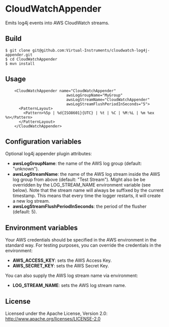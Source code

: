 CloudWatchAppender
==================


Emits log4j events into AWS CloudWatch streams.

## Build

    $ git clone git@github.com:Virtual-Instruments/cloudwatch-log4j-appender.git
    $ cd CloudWatchAppender
    $ mvn install

## Usage
```
    <CloudWatchAppender name="CloudWatchAppender"
                           awsLogGroupName="MyGroup"
                           awsLogStreamName="CloudWatchAppender"
                           awsLogStreamFlushPeriodInSeconds="5">
      <PatternLayout>
        <Pattern>%5p | %d{ISO8601}{UTC} | %t | %C | %M:%L | %m %ex %n</Pattern>
      </PatternLayout>
    </CloudWatchAppender>
```
## Configuration variables

Optional log4j appender plugin attributes:

+ **awsLogGroupName**: the name of the AWS log group (default: "unknown").
+ **awsLogStreamName**: the name of the AWS log stream inside the AWS log group from above (default: "Test Stream").
  Might also be be overridden by the LOG_STREAM_NAME environment variable (see below).
  Note that the stream name will always be suffixed by the current timestamp.
  This means that every time the logger restarts, it will create a new log stream.
+ **awsLogStreamFlushPeriodInSeconds**: the period of the flusher (default: 5).

## Environment variables

Your AWS credentials should be specified in the AWS environment in the standard way.
For testing purposes, you can override the credentials in the environment:

+ **AWS_ACCESS_KEY**: sets the AWS Access Key.
+ **AWS_SECRET_KEY**: sets the AWS Secret Key.

You can also supply the AWS log stream name via environment:

+ **LOG_STREAM_NAME**: sets the AWS log stream name.

## License

Licensed under the Apache License, Version 2.0: http://www.apache.org/licenses/LICENSE-2.0

